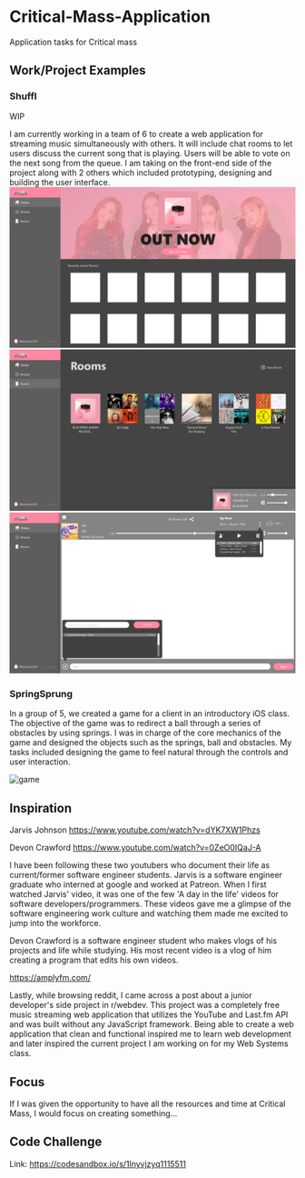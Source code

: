 # Critical-Mass-Application
Application tasks for Critical mass

## Work/Project Examples

### Shuffl
WIP

I am currently working in a team of 6 to create a web application for streaming music simultaneously with others. It will include chat rooms to let users discuss the current song that is playing. Users will be able to vote on the next song from the queue. I am taking on the front-end side of the project along with 2 others which included prototyping, designing and building the user interface. 
![home](/home.png)
![rooms](/rooms.png)
![chat](/chat.png)

### SpringSprung

In a group of 5, we created a game for a client in an introductory iOS class. The objective of the game was to redirect a ball through a series of obstacles by using springs. I was in charge of the core mechanics of the game and designed the objects such as the springs, ball and obstacles. My tasks included designing the game to feel natural through the controls and user interaction. 

![game](/SpringSprung-gif.gif)

## Inspiration

Jarvis Johnson
https://www.youtube.com/watch?v=dYK7XW1Phzs

Devon Crawford
https://www.youtube.com/watch?v=0ZeO0IQaJ-A

I have been following these two youtubers who document their life as current/former software engineer students. Jarvis is a software engineer graduate who interned at google and worked at Patreon. When I first watched Jarvis' video, it was one of the few 'A day in the life' videos for software developers/programmers. These videos gave me a glimpse of the software engineering work culture and watching them made me excited to jump into the workforce.

Devon Crawford is a software engineer student who makes vlogs of his projects and life while studying. His most recent video is a vlog of him creating a program that edits his own videos. 

https://amplyfm.com/

Lastly, while browsing reddit, I came across a post about a junior developer's side project in r/webdev. This project was a completely free music streaming web application that utilizes the YouTube and Last.fm API and was built without any JavaScript framework. Being able to create a web application that clean and functional inspired me to learn web development and later inspired the current project I am working on for my Web Systems class.

## Focus

If I was given the opportunity to have all the resources and time at Critical Mass, I would focus on creating something...

## Code Challenge

Link: https://codesandbox.io/s/1lnyvjzyq1115511
